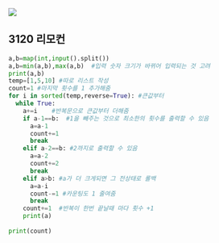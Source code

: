 ![](C:\Users\sky\AppData\Roaming\Typora\typora-user-images\image-20200429224350551.png)

## 3120  리모컨

```python
a,b=map(int,input().split())
a,b=min(a,b),max(a,b)  #입력 숫자 크기가 바뀌어 입력되는 것 고려
print(a,b)
temp=[1,5,10] #따로 리스트 작성
count=1 #마지막 횟수를 1 추가해줌
for i in sorted(temp,reverse=True): #큰값부터
  while True:
    a+=i    #반복문으로 큰값부터 더해줌
    if a-1==b:  #1을 빼주는 것으로 최소한의 횟수를 출력할 수 있음
      a=a-1
      count+=1
      break
    elif a-2==b: #2까지로 출력할 수 있음
      a=a-2
      count+=2
      break
    elif a>b: #a가 더 크게되면 그 전상태로 롤백
      a=a-i
      count-=1 #카운팅도 1 줄여줌
      break
    count+=1  #반복이 한번 끝날때 마다 횟수 +1
    print(a)
    
print(count)
```


